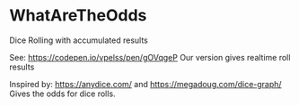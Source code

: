# WhatAreTheOdds
Dice Rolling with accumulated results

See: https://codepen.io/vpelss/pen/gOVqgeP
Our version gives realtime roll results

Inspired by: https://anydice.com/ and https://megadoug.com/dice-graph/
Gives the odds for dice rolls.
